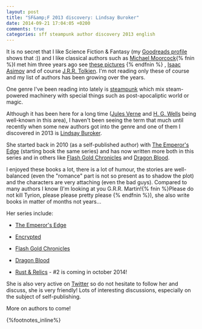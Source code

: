 ```yaml
---
layout: post
title: "SF&amp;F 2013 discovery: Lindsay Buroker"
date: 2014-09-21 17:04:05 +0200
comments: true
categories: sff steampunk author discovery 2013 english
---
```


It is no secret that I like Science Fiction & Fantasy (my [Goodreads profile](https://www.goodreads.com/user/show/3581338-ollivier) shows that :)) and I like classical authors such as [Michael Moorcock](https://en.wikipedia.org/wiki/Michael_Moorcock){% fnin %}I met him three years ago see [these pictures](http://assets.keltia.net/photos/Moorcock-2012) {% endfnin %} , [Isaac Asimov](https://en.wikipedia.org/wiki/Isaac_Asimov) and of course [J.R.R. Tolkien](https://en.wikipedia.org/wiki/J._R._R._Tolkien).  I'm not reading only these of course and my list of authors has been growing over the years.

One genre I've been reading into lately is [steampunk](https://en.wikipedia.org/wiki/Steampunk) which mix steam-powered machinery with special things such as post-apocaliptic world or magic. 

<!--more-->

Although it has been here for a long time ([Jules Verne](http://en.wikipedia.org/wiki/Jules_Verne) and [H. G. Wells](http://en.wikipedia.org/wiki/H._G._Wells) being well-known in this area), I haven't been seeing the term that much until recently when some new authors got into the genre and one of them I discovered in 2013 is [Lindsay Buroker](http://www.lindsayburoker.com/).

She started back in 2010 (as a self-published author) with [The Emperor's Edge](https://www.goodreads.com/book/show/10031259-the-emperor-s-edge) (starting book the same series) and has now written more both in this series and in others like [Flash Gold Chronicles](https://www.goodreads.com/series/66572-flash-gold-chronicles) and [Dragon Blood](https://www.goodreads.com/series/129138-dragon-blood).

I enjoyed these books a lot, there is a lot of humour, the stories are well-balanced (even the "romance" part is not so present as to shadow the plot) and the characters are very attaching (even the bad guys).  Compared to many authors I know (I'm looking at you G.R.R. Martin!{% fnin %}Please do not kill Tyrion, please please pretty please {% endfnin %}), she also write books in matter of months not years…

Her series include:

- [The Emperor's Edge](https://www.goodreads.com/series/66385-the-emperor-s-edge)

- [Encrypted](https://www.goodreads.com/series/97364-encrypted)

- [Flash Gold Chronicles](https://www.goodreads.com/series/66572-flash-gold-chronicles)

- [Dragon Blood](https://www.goodreads.com/series/129138-dragon-blood)

- [Rust & Relics](https://www.goodreads.com/series/114556-rust-relics) - #2 is coming in october 2014!

She is also very active on [Twitter](https://twitter.com/GoblinWriter) so do not hesitate to follow her and discuss, she is very friendly!  Lots of interesting discussions, especially on the subject of self-publishing.

More on authors to come!

{%footnotes_inline%}
